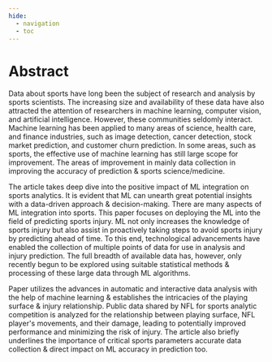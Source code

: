 ```yaml
---
hide:
  - navigation
  - toc
---
```


# Abstract

Data about sports have long been the subject of research and analysis by sports scientists. The increasing size and availability of these data have also attracted the attention of researchers in machine learning, computer vision, and artificial intelligence. However, these communities seldomly interact. Machine learning has been applied to many areas of science, health care, and finance industries, such as image detection, cancer detection, stock market prediction, and customer churn prediction. In some areas, such as sports, the effective use of machine learning has still large scope for improvement. The areas of improvement in mainly data collection in improving the accuracy of prediction & sports science/medicine. 

The article takes deep dive into the positive impact of ML integration on sports analytics. It is evident that ML can unearth great potential insights with a data-driven approach & decision-making. There are many aspects of ML integration into sports. This paper focuses on deploying the ML into the field of predicting sports injury. ML not only increases the knowledge of sports injury but also assist in proactively taking steps to avoid sports injury by predicting ahead of time. To this end, technological advancements have enabled the collection of multiple points of data for use in analysis and injury prediction.
The full breadth of available data has, however, only recently begun to be explored using suitable statistical methods & processing of these large data through ML algorithms. 

Paper utilizes the advances in automatic and interactive data analysis with the help of machine learning & establishes the intricacies of the playing surface & injury relationship. Public data shared by NFL for sports analytic competition is analyzed for the relationship between playing surface, NFL player's movements, and their damage, leading to potentially improved performance and minimizing the risk of injury. The article also briefly underlines the importance of critical sports parameters accurate data collection & direct impact on ML accuracy in prediction too. 



